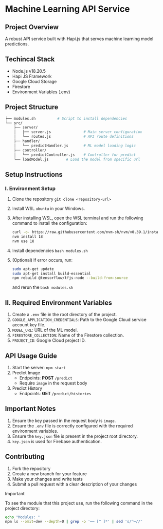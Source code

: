 # Machine Learning API Service

## Project Overview

A robust API service built with Hapi.js that serves machine learning model predictions.

## Techincal Stack

- Node.js v18.20.5
- Hapi JS Framework
- Google Cloud Storage
- Firestore
- Environment Variables (.env)

## Project Structure

```bash
├── modules.sh          # Script to install dependencies
└── src/
    ├── server/
    │   ├── server.js               # Main server configuration
    │   └── routes.js               # API route definitions
    ├── handler/
    │   └── predictHandler.js       # ML model loading logic
    ├── controller/
    │   └── predictController.js    # Controller for predict
    └── loadModel.js        # Load the model from specific url
```

## Setup Instructions

### I. Environment Setup

1. Clone the repository `git clone <repository-url>`
2. Install WSL `ubuntu` in your Windows.
3. After installing WSL, open the WSL terminal and run the following command to install the configuration:

    ```bash
    curl -o- https://raw.githubusercontent.com/nvm-sh/nvm/v0.39.1/install.sh | bash
    nvm install 18
    nvm use 18
    ```

4. Install dependencies `bash modules.sh`
5. (Optional) If error occurs, run:

    ```bash
    sudo apt-get update
    sudo apt-get install build-essential
    npm rebuild @tensorflow/tfjs-node --build-from-source
    ```

    and rerun the `bash modules.sh`

## II. Required Environment Variables

1. Create a `.env` file in the root directory of the project.
2. `GOOGLE_APPLICATION_CREDENTIALS`: Path to the Google Cloud service account key file.
3. `MODEL_URL`: URL of the ML model.
4. `FIRESTORE_COLLECTION`: Name of the Firestore collection.
5. `PROJECT_ID`: Google Cloud project ID.

## API Usage Guide

1. Start the server: `npm start`
2. Predict Image
    - Endpoints: **POST** `/predict`
    - Require `image` in the request body
3. Predict History
    - Endpoints: **GET** `/predict/histories`

## Important Notes

1. Ensure the key passed in the request body is `image`.
2. Ensure the `.env` file is correctly configured with the required environment variables.
3. Ensure the `key.json` file is present in the project root directory.
4. `key.json` is used for Firebase authentication.

## Contributing

1. Fork the repository
2. Create a new branch for your feature
3. Make your changes and write tests
4. Submit a pull request with a clear description of your changes

> [!IMPORTANT]
> To see the module that this project use, run the following command in the project directory:
>
> ```bash
> echo "Modules: "
> npm ls --omit=dev --depth=0 | grep -o '── [^ ]*' | sed 's/^─//'
> ```
